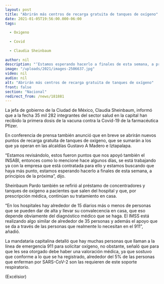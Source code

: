 ```yaml
---
layout: post
title: "Abrirán más centros de recarga gratuita de tanques de oxígeno"
date: 2021-01-05T19:56:00.000-06:00
tags:
  
  - Oxigeno
  
  - Covid
  
  - Claudia Sheinbaum
  
author: nil
description: "‘Estamos esperando hacerlo a finales de esta semana, a principios de la próxima’ dijo la jefa de Gobierno, Claudia Sheinbaum"
image: "/uploads/2021/images-2506637.jpg"
video: nil
audio: nil
alt: "Abrirán más centros de recarga gratuita de tanques de oxígeno"
front: false
section: "Nacional"
redirect_from: /news/181881
---
```


La jefa de gobierno de la Ciudad de México, Claudia Sheinbaum, informó que a la fecha 35 mil 282 integrantes del sector salud en la capital han recibido la primera dosis de la vacuna contra la Covid-19 de la farmacéutica Pfizer.

En conferencia de prensa también anunció que en breve se abrirán nuevos puntos de recarga gratuita de tanques de oxígeno, que se sumarán a los que ya operan en las alcaldías Gustavo A Madero e Iztapalapa.

“Estamos revisándolo, estos fueron puntos que nos apoyó también el INSABI, entonces como lo mencioné hace algunos días, se está trabajando ya con la empresa que está contratada para ello y estamos buscando que haya más punto, estamos esperando hacerlo a finales de esta semana, a principios de la próxima”, dijo.

Sheinbaum Pardo también se refirió al préstamo de concentradores y tanques de oxígeno a pacientes que salen del hospital y que, por prescripción médica, continúan su tratamiento en casa.

“En los hospitales hay alrededor de 15 diarios más o menos de personas que se pueden dar de alta y llevar su convalecencia en casa, que eso depende obviamente del diagnóstico médico que se haga. El IMSS está realizando algo similar de alrededor de 35 personas y además el apoyo que se da a través de las personas que realmente lo necesitan en el 911”, añadió.

La mandataria capitalina detalló que hay muchas personas que llaman a la línea de emergencia 911 para solicitar oxígeno, no obstante, señaló que para que les sea otorgado debe haber una valoración médica, ya que sostuvo que conforme a lo que se ha registrado, alrededor del 5% de las personas que enferman por SARS-CoV-2 son las requieren de este soporte respiratorio.

(Excélsior)